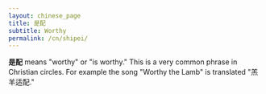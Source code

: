 ```yaml
---
layout: chinese_page
title: 是配
subtitle: Worthy
permalink: /cn/shipei/
---
```


**是配** means "worthy" or "is worthy." This is a very common phrase in Christian circles. For example the song "Worthy the Lamb" is translated "羔羊适配."
